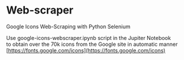 # Web-scraper
Google Icons Web-Scraping with Python Selenium

Use google-icons-webscraper.ipynb script in the Jupiter Notebook\
to obtain over the 70k icons from the Google site in automatic manner\
[https://fonts.google.com/icons](https://fonts.google.com/icons)
